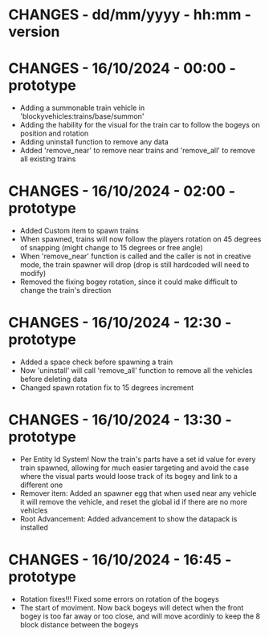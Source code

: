 # CHANGES - dd/mm/yyyy - hh:mm - version

# CHANGES - 16/10/2024 - 00:00 - prototype

-   Adding a summonable train vehicle in 'blockyvehicles:trains/base/summon'
-   Adding the hability for the visual for the train car to follow the bogeys on position and rotation
-   Adding uninstall function to remove any data
-   Added 'remove_near' to remove near trains and 'remove_all' to remove all existing trains

# CHANGES - 16/10/2024 - 02:00 - prototype

-   Added Custom item to spawn trains
-   When spawned, trains will now follow the players rotation on 45 degrees of snapping (might change to 15 degrees or free angle)
-   When 'remove_near' function is called and the caller is not in creative mode, the train spawner will drop (drop is still hardcoded will need to modify)
-   Removed the fixing bogey rotation, since it could make difficult to change the train's direction

# CHANGES - 16/10/2024 - 12:30 - prototype

-   Added a space check before spawning a train
-   Now 'uninstall' will call 'remove_all' function to remove all the vehicles before deleting data
-   Changed spawn rotation fix to 15 degrees increment

# CHANGES - 16/10/2024 - 13:30 - prototype

-   Per Entity Id System! Now the train's parts have a set id value for every train spawned, allowing for much easier targeting and avoid the case where the visual parts would loose track of its bogey and link to a different one
-   Remover item: Added an spawner egg that when used near any vehicle it will remove the vehicle, and reset the global id if there are no more vehicles
-   Root Advancement: Added advancement to show the datapack is installed

# CHANGES - 16/10/2024 - 16:45 - prototype

-   Rotation fixes!!! Fixed some errors on rotation of the bogeys
-   The start of moviment. Now back bogeys will detect when the front bogey is too far away or too close, and will move acordinly to keep the 8 block distance between the bogeys
